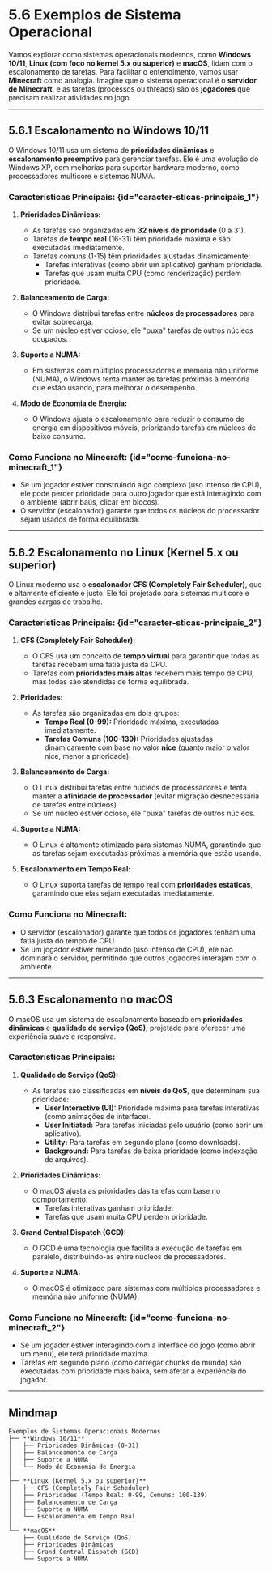 # 5.6 Exemplos de Sistema Operacional

Vamos explorar como sistemas operacionais modernos, como **Windows 10/11**, **Linux (com foco no kernel 5.x ou superior)** e **macOS**, lidam com o escalonamento de tarefas. Para facilitar o entendimento, vamos usar **Minecraft** como analogia. Imagine que o sistema operacional é o **servidor de Minecraft**, e as tarefas (processos ou threads) são os **jogadores** que precisam realizar atividades no jogo.

---

## **5.6.1 Escalonamento no Windows 10/11**
O Windows 10/11 usa um sistema de **prioridades dinâmicas** e **escalonamento preemptivo** para gerenciar tarefas. Ele é uma evolução do Windows XP, com melhorias para suportar hardware moderno, como processadores multicore e sistemas NUMA.

### **Características Principais:** {id="caracter-sticas-principais_1"}
1. **Prioridades Dinâmicas:**
   - As tarefas são organizadas em **32 níveis de prioridade** (0 a 31).
   - Tarefas de **tempo real** (16-31) têm prioridade máxima e são executadas imediatamente.
   - Tarefas comuns (1-15) têm prioridades ajustadas dinamicamente:
     - Tarefas interativas (como abrir um aplicativo) ganham prioridade.
     - Tarefas que usam muita CPU (como renderização) perdem prioridade.

2. **Balanceamento de Carga:**
   - O Windows distribui tarefas entre **núcleos de processadores** para evitar sobrecarga.
   - Se um núcleo estiver ocioso, ele "puxa" tarefas de outros núcleos ocupados.

3. **Suporte a NUMA:**
   - Em sistemas com múltiplos processadores e memória não uniforme (NUMA), o Windows tenta manter as tarefas próximas à memória que estão usando, para melhorar o desempenho.

4. **Modo de Economia de Energia:**
   - O Windows ajusta o escalonamento para reduzir o consumo de energia em dispositivos móveis, priorizando tarefas em núcleos de baixo consumo.

### **Como Funciona no Minecraft:** {id="como-funciona-no-minecraft_1"}
- Se um jogador estiver construindo algo complexo (uso intenso de CPU), ele pode perder prioridade para outro jogador que está interagindo com o ambiente (abrir baús, clicar em blocos).
- O servidor (escalonador) garante que todos os núcleos do processador sejam usados de forma equilibrada.

---

## **5.6.2 Escalonamento no Linux (Kernel 5.x ou superior)**
O Linux moderno usa o **escalonador CFS (Completely Fair Scheduler)**, que é altamente eficiente e justo. Ele foi projetado para sistemas multicore e grandes cargas de trabalho.

### **Características Principais:** {id="caracter-sticas-principais_2"}
1. **CFS (Completely Fair Scheduler):**
   - O CFS usa um conceito de **tempo virtual** para garantir que todas as tarefas recebam uma fatia justa da CPU.
   - Tarefas com **prioridades mais altas** recebem mais tempo de CPU, mas todas são atendidas de forma equilibrada.

2. **Prioridades:**
   - As tarefas são organizadas em dois grupos:
     - **Tempo Real (0-99):** Prioridade máxima, executadas imediatamente.
     - **Tarefas Comuns (100-139):** Prioridades ajustadas dinamicamente com base no valor **nice** (quanto maior o valor nice, menor a prioridade).

3. **Balanceamento de Carga:**
   - O Linux distribui tarefas entre núcleos de processadores e tenta manter a **afinidade de processador** (evitar migração desnecessária de tarefas entre núcleos).
   - Se um núcleo estiver ocioso, ele "puxa" tarefas de outros núcleos.

4. **Suporte a NUMA:**
   - O Linux é altamente otimizado para sistemas NUMA, garantindo que as tarefas sejam executadas próximas à memória que estão usando.

5. **Escalonamento em Tempo Real:**
   - O Linux suporta tarefas de tempo real com **prioridades estáticas**, garantindo que elas sejam executadas imediatamente.

### **Como Funciona no Minecraft:**
- O servidor (escalonador) garante que todos os jogadores tenham uma fatia justa do tempo de CPU.
- Se um jogador estiver minerando (uso intenso de CPU), ele não dominará o servidor, permitindo que outros jogadores interajam com o ambiente.

---

## **5.6.3 Escalonamento no macOS**
O macOS usa um sistema de escalonamento baseado em **prioridades dinâmicas** e **qualidade de serviço (QoS)**, projetado para oferecer uma experiência suave e responsiva.

### **Características Principais:**
1. **Qualidade de Serviço (QoS):**
   - As tarefas são classificadas em **níveis de QoS**, que determinam sua prioridade:
     - **User Interactive (UI):** Prioridade máxima para tarefas interativas (como animações de interface).
     - **User Initiated:** Para tarefas iniciadas pelo usuário (como abrir um aplicativo).
     - **Utility:** Para tarefas em segundo plano (como downloads).
     - **Background:** Para tarefas de baixa prioridade (como indexação de arquivos).

2. **Prioridades Dinâmicas:**
   - O macOS ajusta as prioridades das tarefas com base no comportamento:
     - Tarefas interativas ganham prioridade.
     - Tarefas que usam muita CPU perdem prioridade.

3. **Grand Central Dispatch (GCD):**
   - O GCD é uma tecnologia que facilita a execução de tarefas em paralelo, distribuindo-as entre núcleos de processadores.

4. **Suporte a NUMA:**
   - O macOS é otimizado para sistemas com múltiplos processadores e memória não uniforme (NUMA).

### **Como Funciona no Minecraft:** {id="como-funciona-no-minecraft_2"}
- Se um jogador estiver interagindo com a interface do jogo (como abrir um menu), ele terá prioridade máxima.
- Tarefas em segundo plano (como carregar chunks do mundo) são executadas com prioridade mais baixa, sem afetar a experiência do jogador.

---

## **Mindmap**

```
Exemplos de Sistemas Operacionais Modernos
├── **Windows 10/11**
│   ├── Prioridades Dinâmicas (0-31)
│   ├── Balanceamento de Carga
│   ├── Suporte a NUMA
│   └── Modo de Economia de Energia
│
├── **Linux (Kernel 5.x ou superior)**
│   ├── CFS (Completely Fair Scheduler)
│   ├── Prioridades (Tempo Real: 0-99, Comuns: 100-139)
│   ├── Balanceamento de Carga
│   ├── Suporte a NUMA
│   └── Escalonamento em Tempo Real
│
└── **macOS**
    ├── Qualidade de Serviço (QoS)
    ├── Prioridades Dinâmicas
    ├── Grand Central Dispatch (GCD)
    └── Suporte a NUMA
```
